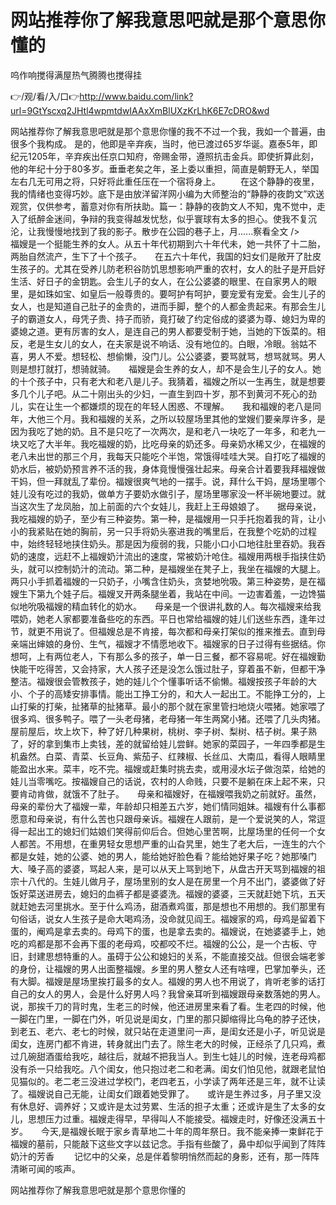 # 网站推荐你了解我意思吧就是那个意思你懂的
呜作响搅得满屋热气腾腾也搅得挂

👉/观/看/入/口👉http://www.baidu.com/link?url=9GtYscxq2JHtl4wpmtdwIAAxXmBlUXzKrLhK6E7cDRO&wd

网站推荐你了解我意思吧就是那个意思你懂的我不不过一个我，我如一个普遍，由很多个我构成。
是的，他即是辛弃疾，当时，他已渡过65岁华诞。嘉泰5年，即纪元1205年，辛弃疾出任京口知府，帝赐金带，遵照抗击金兵。即使折算此刻，他的年纪十分于80多岁。垂垂老矣之年，圣上委以重担，简直是朝野无人，举国左右几无可用之将，只好将此重任压在一个宿将身上。
　　在这个静静的夜里，我的情绪也变得巧妙。底下是由放洋留洋网小编为大师整治的“静静的夜韵文”欢送观赏，仅供参考，蓄意对你有所扶助。篇一：静静的夜韵文人不知，鬼不觉中，走入了纸醉金迷间，争辩的我变得越发忧愁，似乎寰球有太多的担心。使我不复沉沦，让我慢慢地找到了我的影子。散步在公园的巷子上，月......察看全文
/>　　福嫂是一个挺能生养的女人。从五十年代初期到六十年代未，她一共怀了十二胎，两胎自然流产，生下了十个孩子。　　在五六十年代，我国的妇女们是敞开了肚皮生孩子的。尤其在受养儿防老积谷防饥思想影响严重的农村，女人的肚子是开启好生活、好日子的金钥匙。会生儿子的女人，在公公婆婆的眼里、在自家男人的眼里，是如珠如宝、如皇后一般尊贵的。要呵护有呵护，要宠爱有宠爱。会生儿子的女人，也是知道自己肚子的金贵的，进而手脚，整个的人都金贵起来。有那会生儿子的霸道女人，母凭子贵、持子而骄，竟打破了约定俗成的婆婆为尊、媳妇为卑的婆媳之道。更有厉害的女人，是连自己的男人都要受制于她，当她的下饭菜的。相反，老是生女儿的女人，在夫家是说不响话、没有地位的。白眼，冷眼。翁姑不喜，男人不爱。想轻松、想偷懒，没门儿。公公婆婆，要骂就骂，想骂就骂。男人则是想打就打，想骑就骑。　　福嫂是会生养的女人，却不是会生儿子的女人。她的十个孩子中，只有老大和老八是儿子。我猜着，福嫂之所以一生再生，就是想要多几个儿子吧。从二十刚出头的少妇，一直生到四十岁，那不到黄河不死心的劲儿，实在让生一个都嫌烦的现在的年轻人困惑、不理解。　　我和福嫂的老八是同年，大他三个月。我和福嫂的关系，之所以较屋场里其他的堂嫂们要亲厚许多，是因为我吃了她的奶。且不是只吃了一次两次，是和老八一块吃了一年多，和老九一块又吃了大半年。我吃福嫂的奶，比吃母亲的奶还多。母亲奶水稀又少，在福嫂的老八未出世的那三个月，我每天只能吃个半饱，常饿得哇哇大哭。自打吃了福嫂的奶水后，被奶奶预言养不活的我，身体竟慢慢强壮起来。母亲合计着要我拜福嫂做干妈，但一拜就乱了辈份。福嫂很爽气地的一摆手。说，拜什么干妈，屋场里哪个娃儿没有吃过的我奶，做单方子要奶水做引子，屋场里哪家没一杯半碗地要过。就当这次生了龙凤胎，加上前面的六个女娃儿，我赶上王母娘娘了。　　据母亲说，我吃福嫂的奶子，至少有三种姿势。第一种，是福嫂用一只手托抱着我的背，让小小的我紧贴在她的胸前，另一只手将奶头塞进我的嘴里后，在我整个吃奶的过程中，始终轻轻地挟住奶头。那是因为瘦弱的我，只能小口小口地往肚里吞奶。我吞奶的速度，远赶不上福嫂奶汁流出的速度，常被奶汁呛住。福嫂用两根手指挟住奶头，就可以控制奶汁的流动。第二种，是福嫂坐在凳子上，我坐在福嫂的大腿上。两只小手抓着福嫂的一只奶子，小嘴含住奶头，贪婪地吮吸。第三种姿势，是在福嫂生下第九个娃子后。福嫂叉开两条腿坐着，我站在中间。一边害着羞，一边馋猫似地吮吸福嫂的精血转化的奶水。　　母亲是一个很讲礼数的人。每次福嫂来给我喂奶，她老人家都要准备些吃的东西。平日也常给福嫂的娃儿们送些东西，逢年过节，就更不用说了。但福嫂总是不肯接，每次都和母亲打架似的推来推去。直到母亲端出婶娘的身份、生气，福嫂才不情愿地收下。福嫂家的日子过得有些据结。你想呵，上有两位老人，下有那么多的孩子，单一日三餐，都不容易呢。好在福嫂勤快能干吃得苦，又会持家，大人孩子还是没怎么饿过肚子，穿着虽不新，但都干净整洁。福嫂很会管教孩子，她的娃儿个个懂事听话不偷懒。福嫂按孩子年龄的大小、个子的高矮安排事情。能出工挣工分的，和大人一起出工。不能挣工分的，上山打柴的打柴，扯猪草的扯猪草。最小的那个就在家里管扫地烧火喂猪。她家喂了很多鸡、很多鸭子。喂了一头老母猪，老母猪一年生两窝小猪。还喂了几头肉猪。屋前屋后，坎上坎下，种了好几种果树，桃树、李子树、梨树、桔子树。果子熟了，好的拿到集市上卖钱，差的就留给娃儿尝鲜。她家的菜园子，一年四季都是生机盎然。白菜、青菜、长豆角、紫茄子、红辣椒、长丝瓜、大南瓜，看得人眼睛里能盈出水来。菜丰，吃不完。福嫂或赶集时挑去卖，或用浸水坛子做泡菜，给她的娃儿当零嘴吃。按福嫂自己的话说，农村的人命贱，只要不是躺在床上起不来，只要肯动肯做，就饿不了肚子。　　母亲和福嫂好，在福嫂喂我奶之前就好。虽然，母亲的辈份大了福嫂一辈，年龄却只相差五六岁，她们情同姐妹。福嫂有什么事都愿意和母亲说，有什么苦也只跟母亲诉。福嫂在人跟前，是一个爱说笑的人，常逗得一起出工的媳妇们姑娘们笑得前仰后合。但她心里苦啊，比屋场里的任何一个女人都苦。不用想，在重男轻女思想严重的山旮旯里，她生了老大后，一连生的六个都是女娃，她的公婆、她的男人，能给她好脸色看？能给她好果子吃？她那嗓门大、嗓子高的婆婆，骂起人来，是可以从天上骂到地下，从盘古开天骂到福嫂的祖宗十八代的。生娃儿做月子，屋场里别的女人是在房里一个月不出门，婆婆做了好饭好菜送进房去，媳妇的血裤子都是婆婆洗。福嫂的婆婆，三天就赶她下坑，五天就赶她去河里挑水。至于什么鸡汤，甜酒煮鸡蛋，那是想也不用想的。我们那里有句俗话，说女人生孩子是命大喝鸡汤，没命就见阎王。福嫂家的鸡，母鸡是留着下蛋的，阉鸡是拿去卖的。母鸡下的蛋，也是拿去卖的。福嫂说，在她婆婆手上，她吃的鸡都是那不会再下蛋的老母鸡，咬都咬不烂。福嫂的公公，是一个古板、守旧，封建思想特重的人。虽碍于公公和媳妇的关系，不能直接交战。但很会端老爹的身份，让福嫂的男人出面整福嫂。乡里的男人整女人还有啥哩，巴掌加拳头，还有大脚。福嫂是屋场里挨打最多的女人。福嫂的男人也不用说了，肯听老爹的话打自己的女人的男人，会是什么好男人吗？我曾亲耳听到福嫂跟母亲数落她的男人。说，那挨千刀的背时鬼，生老三的时候，他还进房里来看了看。生老四的时候，他一脚在门里，一脚在门外，听见说是闺女，门里的那只脚缩得比乌龟的脖子还快，到老五、老六、老七的时候，就只站在走道里问一声，是闺女还是小子，听见说是闺女，连房门都不肯进，转身就出门去了。除生老大的时候，正经杀了几只鸡，煮过几碗甜酒蛋给我吃，越往后，就越不把我当人。到生七娃儿的时候，连老母鸡都没有杀一只给我吃。八个闺女，他只抱过老二和老满。闺女们怕见他，就跟老鼠怕见猫似的。老二老三没进过学校门，老四老五，小学读了两年还是三年，就不让读了。福嫂说自己无能，让闺女们跟着她受罪了。　　或许是生养过多，月子里又没有休息好、调养好；又或许是太过劳累、生活的担子太重；还或许是生了太多的女儿，思想压力过重。福嫂走得早，早得叫人不能接受。福嫂走时，好像还没满五十岁。　　今天,是福嫂长眠于家乡青草地二十年的周年祭日。我不能亲捧一束鲜花于福嫂的墓前，只能敲下这些文字以兹记念。手指有些酸了，鼻中却似乎闻到了阵阵奶汁的芳香
　　记忆中的父亲，总是伴着黎明悄然而起的身影，还有，那一阵阵清晰可闻的咳声。

网站推荐你了解我意思吧就是那个意思你懂的
